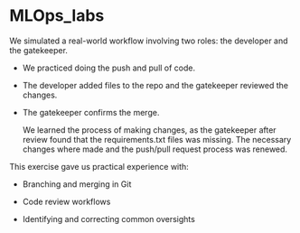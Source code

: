 # MLOps_labs


We simulated a real-world workflow involving two roles: the developer and the gatekeeper.

- We practiced doing the push and pull of code.
- The developer added files to the repo and the gatekeeper reviewed the changes.
- The gatekeeper confirms the merge.

  We learned the process of making changes, as the gatekeeper after review found that the requirements.txt files was missing.
  The necessary changes where made and the push/pull request process was renewed. 
  
This exercise gave us practical experience with:

- Branching and merging in Git

- Code review workflows

- Identifying and correcting common oversights

